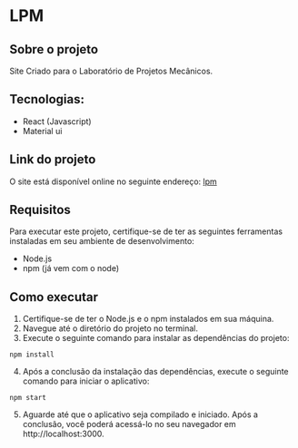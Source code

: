 # LPM

## Sobre o projeto
Site Criado para o Laboratório de Projetos Mecânicos.

## Tecnologias:
  - React (Javascript)
  - Material ui

## Link do projeto
O site está disponível online no seguinte endereço: [lpm](https://www.lpmufs.com.br/)

## Requisitos
Para executar este projeto, certifique-se de ter as seguintes ferramentas instaladas em seu ambiente de desenvolvimento:

- Node.js
- npm (já vem com o node)


## Como executar

1. Certifique-se de ter o Node.js e o npm instalados em sua máquina.
2. Navegue até o diretório do projeto no terminal.
3. Execute o seguinte comando para instalar as dependências do projeto:
```shell script
npm install
```
4. Após a conclusão da instalação das dependências, execute o seguinte comando para iniciar o aplicativo:
```shell script
npm start
```
5. Aguarde até que o aplicativo seja compilado e iniciado. Após a conclusão, você poderá acessá-lo no seu navegador em http://localhost:3000.

